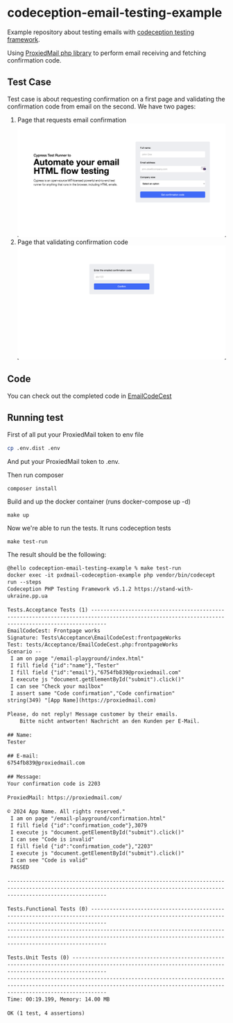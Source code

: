 # codeception-email-testing-example
Example repository about testing emails with [codeception testing framework](https://codeception.com/).

Using [ProxiedMail php library](https://github.com/proxied-mail/proxiedmail-php-client) to perform email receiving and fetching confirmation code.

## Test Case

Test case is about requesting confirmation on a first page and validating the confirmation code from email on the second.
We have two pages:

1. Page that requests email confirmation
![page](./docs/index-page-screen.png)
2. Page that validating confirmation code
   ![page](./docs/confirm-page-screen.png)

## Code
You can check out the completed code in [EmailCodeCest](./tests/Acceptance/EmailCodeCest.php) 

## Running test

First of all put your ProxiedMail token to env file

```bash
cp .env.dist .env
```

And put your ProxiedMail token to .env.

Then run composer
```bash
composer install
```

Build and up the docker container (runs docker-compose up -d)
```
make up
```

Now we're able to run the tests. It runs codeception tests
```
make test-run
```

The result should be the following:
```
@hello codeception-email-testing-example % make test-run
docker exec -it pxdmail-codeception-example php vendor/bin/codecept run --steps 
Codeception PHP Testing Framework v5.1.2 https://stand-with-ukraine.pp.ua

Tests.Acceptance Tests (1) -------------------------------------------------------------------------------------------------------------------------------------------------
EmailCodeCest: Frontpage works
Signature: Tests\Acceptance\EmailCodeCest:frontpageWorks
Test: tests/Acceptance/EmailCodeCest.php:frontpageWorks
Scenario --
 I am on page "/email-playground/index.html"
 I fill field {"id":"name"},"Tester"
 I fill field {"id":"email"},"6754fb839@proxiedmail.com"
 I execute js "document.getElementById("submit").click()"
 I can see "Check your mailbox"
 I assert same "Code confirmation","Code confirmation"
string(349) "[App Name](https://proxiedmail.com)

Please, do not reply! Message customer by their emails.
    Bitte nicht antworten! Nachricht an den Kunden per E-Mail.

## Name:
Tester

## E-mail:
6754fb839@proxiedmail.com

## Message:
Your confirmation code is 2203

ProxiedMail: https://proxiedmail.com/

© 2024 App Name. All rights reserved."
 I am on page "/email-playground/confirmation.html"
 I fill field {"id":"confirmation_code"},3079
 I execute js "document.getElementById("submit").click()"
 I can see "Code is invalid"
 I fill field {"id":"confirmation_code"},"2203"
 I execute js "document.getElementById("submit").click()"
 I can see "Code is valid"
 PASSED 

----------------------------------------------------------------------------------------------------------------------------------------------------------------------------

Tests.Functional Tests (0) -------------------------------------------------------------------------------------------------------------------------------------------------
----------------------------------------------------------------------------------------------------------------------------------------------------------------------------

Tests.Unit Tests (0) -------------------------------------------------------------------------------------------------------------------------------------------------------
----------------------------------------------------------------------------------------------------------------------------------------------------------------------------
Time: 00:19.199, Memory: 14.00 MB

OK (1 test, 4 assertions)

```